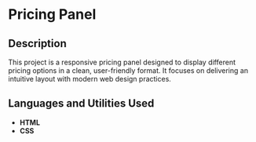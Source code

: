 <h1>Pricing Panel</h1>

<h2>Description</h2>
This project is a responsive pricing panel designed to display different pricing options in a clean, user-friendly format. It focuses on delivering an intuitive layout with modern web design practices.

<h2>Languages and Utilities Used</h2>

- <b>HTML</b>
- <b>CSS</b>
